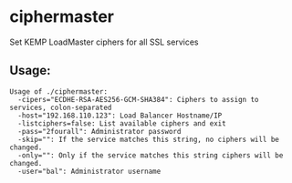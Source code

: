 # ciphermaster

Set KEMP LoadMaster ciphers for all SSL services

## Usage:

```
Usage of ./ciphermaster:
  -cipers="ECDHE-RSA-AES256-GCM-SHA384": Ciphers to assign to services, colon-separated
  -host="192.168.110.123": Load Balancer Hostname/IP
  -listciphers=false: List available ciphers and exit
  -pass="2fourall": Administrator password
  -skip="": If the service matches this string, no ciphers will be changed.
  -only="": Only if the service matches this string ciphers will be changed.
  -user="bal": Administrator username
```
